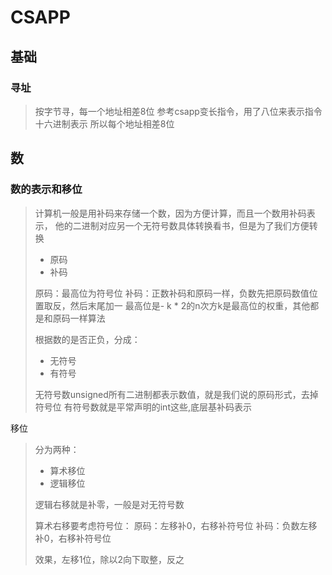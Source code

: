 # 	CSAPP

## 基础

### 寻址

>按字节寻，每一个地址相差8位
>参考csapp变长指令，用了八位来表示指令十六进制表示
>所以每个地址相差8位







## 数

### 数的表示和移位

>计算机一般是用补码来存储一个数，因为方便计算，而且一个数用补码表示，
>他的二进制对应另一个无符号数具体转换看书，但是为了我们方便转换
>
>+ 原码
>+ 补码
>
>原码：最高位为符号位
>补码：正数补码和原码一样，负数先把原码数值位置取反，然后末尾加一
>最高位是- k * 2的n次方k是最高位的权重，其他都是和原码一样算法
>
>根据数的是否正负，分成：
>
>+ 无符号
>+ 有符号
>
>无符号数unsigned所有二进制都表示数值，就是我们说的原码形式，去掉符号位
>有符号数就是平常声明的int这些,底层基补码表示

移位

>分为两种：
>
>+ 算术移位
>+ 逻辑移位
>
>逻辑右移就是补零，一般是对无符号数
>
>算术右移要考虑符号位：
>原码：左移补0，右移补符号位
>补码：负数左移补0，右移补符号位
>
>效果，左移1位，除以2向下取整，反之